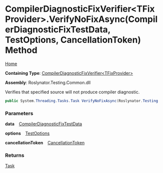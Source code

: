 # CompilerDiagnosticFixVerifier\<TFixProvider\>\.VerifyNoFixAsync\(CompilerDiagnosticFixTestData, TestOptions, CancellationToken\) Method

[Home](../../../../README.md)

**Containing Type**: [CompilerDiagnosticFixVerifier\<TFixProvider\>](../README.md)

**Assembly**: Roslynator\.Testing\.Common\.dll

  
Verifies that specified source will not produce compiler diagnostic\.

```csharp
public System.Threading.Tasks.Task VerifyNoFixAsync(Roslynator.Testing.CompilerDiagnosticFixTestData data, Roslynator.Testing.TestOptions options = null, System.Threading.CancellationToken cancellationToken = default)
```

### Parameters

**data** &ensp; [CompilerDiagnosticFixTestData](../../CompilerDiagnosticFixTestData/README.md)

**options** &ensp; [TestOptions](../../TestOptions/README.md)

**cancellationToken** &ensp; [CancellationToken](https://docs.microsoft.com/en-us/dotnet/api/system.threading.cancellationtoken)

### Returns

[Task](https://docs.microsoft.com/en-us/dotnet/api/system.threading.tasks.task)

